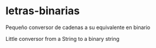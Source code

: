 # letras-binarias
Pequeño conversor de cadenas a su equivalente en binario

Little conversor from a String to a binary string
